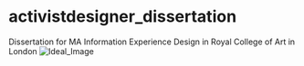 # activistdesigner_dissertation
Dissertation for MA Information Experience Design in Royal College of Art in London
<img src="http://i.imgur.com/hkwWpAI.jpg" alt="Ideal_Image" title="image">
